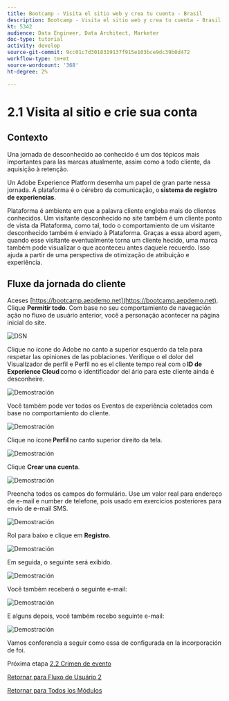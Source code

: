```yaml
---
title: Bootcamp - Visita el sitio web y crea tu cuenta - Brasil
description: Bootcamp - Visita el sitio web y crea tu cuenta - Brasil
kt: 5342
audience: Data Engineer, Data Architect, Marketer
doc-type: tutorial
activity: develop
source-git-commit: 9cc01c7d3018319137f915e103bce9dc39b0d472
workflow-type: tm+mt
source-wordcount: '368'
ht-degree: 2%

---
```


# 2.1 Visita al sitio e crie sua conta

## Contexto

Una jornada de desconhecido ao conhecido é um dos tópicos mais importantes para las marcas atualmente, assim como a todo cliente, da aquisição à retenção.

Un Adobe Experience Platform desemha um papel de gran parte nessa jornada. A plataforma é o cérebro da comunicação, o **sistema de registro de experiencias**.

Plataforma é ambiente em que a palavra cliente engloba mais do clientes conhecidos. Um visitante desconhecido no site também é um cliente ponto de vista da Plataforma, como tal, todo o comportamiento de um visitante desconhecido também é enviado à Plataforma. Graças a essa abord agem, quando esse visitante eventualmente torna um cliente hecido, uma marca também pode visualizar o que aconteceu antes daquele recuerdo. Isso ajuda a partir de uma perspectiva de otimização de atribuição e experiência.

## Fluxe da jornada do cliente

Aceses [https://bootcamp.aepdemo.net](https://bootcamp.aepdemo.net). Clique **Permitir todo**. Com base no seu comportamiento de navegación ação no fluxo de usuário anterior, você a personação acontecer na página inicial do site.

![DSN](./images/web8.png)

Clique no ícone do Adobe no canto a superior esquerdo da tela para respetar las opiniones de las poblaciones. Verifique o el dolor del Visualizador de perfil e Perfil no es el cliente tempo real com o **ID de Experience Cloud** como o identificador del ário para este cliente ainda é desconheire.

![Demostración](./images/pv1.png)

Você também pode ver todos os Eventos de experiência coletados com base no comportamiento do cliente.

![Demostración](./images/pv3.png)

Clique no ícone **Perfil** no canto superior direito da tela.

![Demostración](./images/pv4.png)

Clique **Crear una cuenta**.

![Demostración](./images/pv5.png)

Preencha todos os campos do formulário. Use um valor real para endereço de e-mail e number de telefone, pois usado em exercícios posteriores para envio de e-mail SMS.

![Demostración](./images/pv7.png)

Rol para baixo e clique em **Registro**.

![Demostración](./images/pv8.png)

Em seguida, o seguinte será exibido.

![Demostración](./images/pv9.png)

Você também receberá o seguinte e-mail:

![Demostración](./images/pv10.png)

E alguns depois, você também recebo seguinte e-mail:

![Demostración](./images/pv11.png)

Vamos conferencia a seguir como essa de configurada en la incorporación de foi.

Próxima etapa [2.2 Crimen de evento](./ex2.md)

[Retornar para Fluxo de Usuário 2](./uc2.md)

[Retornar para Todos los Módulos](../../overview.md)
